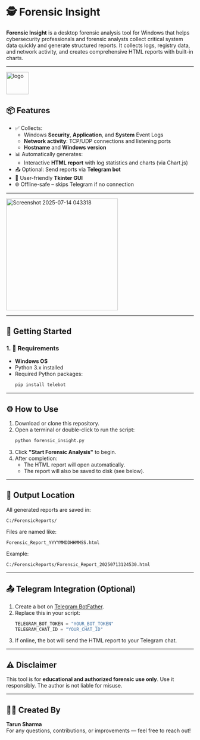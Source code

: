 # 🕵️ Forensic Insight

**Forensic Insight** is a desktop forensic analysis tool for Windows that helps cybersecurity professionals and forensic analysts collect critical system data quickly and generate structured reports. It collects logs, registry data, and network activity, and creates comprehensive HTML reports with built-in charts.

---
<img width="60" height="60" alt="logo" src="https://github.com/user-attachments/assets/1b199735-dda6-473b-af98-ddddef5e5dab" />

## 📦 Features 

- ✅ Collects:
  - Windows **Security**, **Application**, and **System** Event Logs
  - **Network activity**: TCP/UDP connections and listening ports
  - **Hostname** and **Windows version**
- 📊 Automatically generates:
  - Interactive **HTML report** with log statistics and charts (via Chart.js)
- 📤 Optional: Send reports via **Telegram bot**
- 🧠 User-friendly **Tkinter GUI**
- 🌐 Offline-safe – skips Telegram if no connection

---

<img width="300px" height="300px" alt="Screenshot 2025-07-14 043318" src="https://github.com/user-attachments/assets/2ec1c907-ec8e-4312-8c0a-91fe16009850" />


---

## 🚀 Getting Started

### 1. 🔧 Requirements

- **Windows OS**
- Python 3.x installed
- Required Python packages:
  ```bash
  pip install telebot
  ```

---

## ⚙️ How to Use

1. Download or clone this repository.
2. Open a terminal or double-click to run the script:
   ```bash
   python forensic_insight.py
   ```
3. Click **"Start Forensic Analysis"** to begin.
4. After completion:
   - The HTML report will open automatically.
   - The report will also be saved to disk (see below).

---

## 📁 Output Location

All generated reports are saved in:

```
C:/ForensicReports/
```

Files are named like:

```
Forensic_Report_YYYYMMDDHHMMSS.html
```

Example:

```
C:/ForensicReports/Forensic_Report_20250713124530.html
```

---

## 📤 Telegram Integration (Optional)

1. Create a bot on [Telegram BotFather](https://t.me/BotFather).
2. Replace this in your script:
   ```python
   TELEGRAM_BOT_TOKEN = "YOUR_BOT_TOKEN"
   TELEGRAM_CHAT_ID = "YOUR_CHAT_ID"
   ```
3. If online, the bot will send the HTML report to your Telegram chat.

---

## ⚠️ Disclaimer

This tool is for **educational and authorized forensic use only**. Use it responsibly. The author is not liable for misuse.

---

## 👨‍💻 Created By

**Tarun Sharma**  
For any questions, contributions, or improvements — feel free to reach out!
